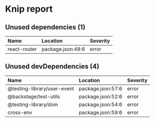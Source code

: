 # Knip report

## Unused dependencies (1)

| Name         | Location          | Severity |
| :----------- | :---------------- | :------- |
| react-router | package.json:48:6 | error    |

## Unused devDependencies (4)

| Name                        | Location          | Severity |
| :-------------------------- | :---------------- | :------- |
| @testing-library/user-event | package.json:57:6 | error    |
| @backstage/test-utils       | package.json:52:6 | error    |
| @testing-library/dom        | package.json:54:6 | error    |
| cross-env                   | package.json:59:6 | error    |
